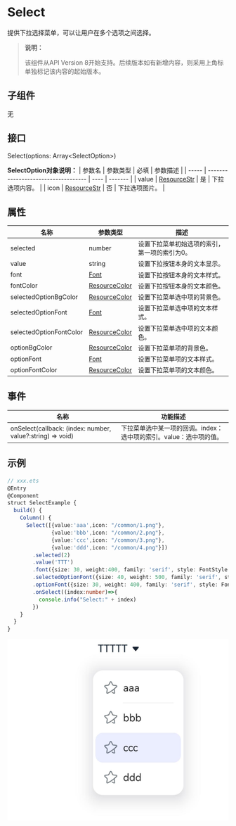#  Select

提供下拉选择菜单，可以让用户在多个选项之间选择。

>  **说明：** 
>
> 该组件从API Version 8开始支持。后续版本如有新增内容，则采用上角标单独标记该内容的起始版本。

## 子组件

无

## 接口

Select(options: Array\<SelectOption\>)

**SelectOption对象说明：**
| 参数名   | 参数类型                          | 必填   | 参数描述    |
| ----- | ----------------------------------- | ---- | ------- |
| value | [ResourceStr](ts-types.md#resourcestr8) | 是    | 下拉选项内容。 |
| icon  | [ResourceStr](ts-types.md#resourcestr8) | 否    | 下拉选项图片。 |

## 属性

| 名称                    | 参数类型                                    | 描述                                          |
| ----------------------- | ------------------------------------------- | --------------------------------------------- |
| selected                | number                                      | 设置下拉菜单初始选项的索引，第一项的索引为0。 |
| value                   | string                                      | 设置下拉按钮本身的文本显示。                  |
| font                    | [Font](ts-types.md#font)                    | 设置下拉按钮本身的文本样式。                  |
| fontColor               | [ResourceColor](ts-types.md#resourcecolor8) | 设置下拉按钮本身的文本颜色。                  |
| selectedOptionBgColor   | [ResourceColor](ts-types.md#resourcecolor8) | 设置下拉菜单选中项的背景色。                  |
| selectedOptionFont      | [Font](ts-types.md#font)                    | 设置下拉菜单选中项的文本样式。                |
| selectedOptionFontColor | [ResourceColor](ts-types.md#resourcecolor8) | 设置下拉菜单选中项的文本颜色。                |
| optionBgColor           | [ResourceColor](ts-types.md#resourcecolor8) | 设置下拉菜单项的背景色。                      |
| optionFont              | [Font](../../ui/ts-types.md)                | 设置下拉菜单项的文本样式。                    |
| optionFontColor         | [ResourceColor](ts-types.md#resourcecolor8) | 设置下拉菜单项的文本颜色。                    |

## 事件

| 名称                                       | 功能描述                                   |
| ---------------------------------------- | -------------------------------------- |
| onSelect(callback: (index: number, value?:string) => void) | 下拉菜单选中某一项的回调。index：选中项的索引。value：选中项的值。 |

##  示例

```ts
// xxx.ets
@Entry
@Component
struct SelectExample {
  build() {
    Column() {
      Select([{value:'aaa',icon: "/common/1.png"},
              {value:'bbb',icon: "/common/2.png"},
              {value:'ccc',icon: "/common/3.png"},
              {value:'ddd',icon: "/common/4.png"}])
        .selected(2)
        .value('TTT')
        .font({size: 30, weight:400, family: 'serif', style: FontStyle.Normal })
        .selectedOptionFont({size: 40, weight: 500, family: 'serif', style: FontStyle.Normal })
        .optionFont({size: 30, weight: 400, family: 'serif', style: FontStyle.Normal })
        .onSelect((index:number)=>{
          console.info("Select:" + index)
        })
    }
  }
}
```

![](figures/select.png)